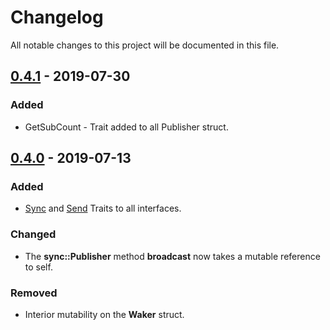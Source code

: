 # Changelog
All notable changes to this project will be documented in this file.
## [0.4.1](https://github.com/filipdulic/bus-queue/pull/21) - 2019-07-30
### Added
- GetSubCount - Trait added to all Publisher struct.
## [0.4.0](https://github.com/filipdulic/bus-queue/pull/19) - 2019-07-13
### Added
- [Sync](https://doc.rust-lang.org/std/marker/trait.Sync.html) and [Send](https://doc.rust-lang.org/std/marker/trait.Send.html) Traits to all interfaces.
### Changed
- The **sync::Publisher** method **broadcast** now takes a mutable reference to self.
### Removed
- Interior mutability on the **Waker** struct.
